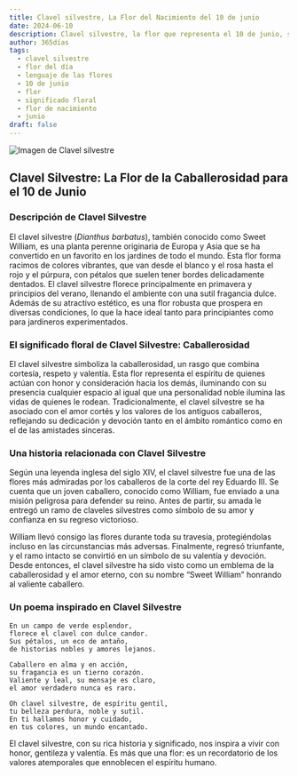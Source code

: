 ```yaml
---
title: Clavel silvestre, La Flor del Nacimiento del 10 de junio
date: 2024-06-10
description: Clavel silvestre, la flor que representa el 10 de junio, simboliza Caballerosidad. Descubre su fascinante historia, significado en el lenguaje de las flores y una poesía que celebra su belleza.
author: 365días
tags:
  - clavel silvestre
  - flor del día
  - lenguaje de las flores
  - 10 de junio
  - flor
  - significado floral
  - flor de nacimiento
  - junio
draft: false
---
```


![Imagen de Clavel silvestre](https://cdn.pixabay.com/photo/2016/10/25/16/26/dianthus-1769322_640.jpg#center)


## Clavel Silvestre: La Flor de la Caballerosidad para el 10 de Junio

### Descripción de Clavel Silvestre

El clavel silvestre (_Dianthus barbatus_), también conocido como Sweet William, es una planta perenne originaria de Europa y Asia que se ha convertido en un favorito en los jardines de todo el mundo. Esta flor forma racimos de colores vibrantes, que van desde el blanco y el rosa hasta el rojo y el púrpura, con pétalos que suelen tener bordes delicadamente dentados. El clavel silvestre florece principalmente en primavera y principios del verano, llenando el ambiente con una sutil fragancia dulce. Además de su atractivo estético, es una flor robusta que prospera en diversas condiciones, lo que la hace ideal tanto para principiantes como para jardineros experimentados.

### El significado floral de Clavel Silvestre: Caballerosidad

El clavel silvestre simboliza la caballerosidad, un rasgo que combina cortesía, respeto y valentía. Esta flor representa el espíritu de quienes actúan con honor y consideración hacia los demás, iluminando con su presencia cualquier espacio al igual que una personalidad noble ilumina las vidas de quienes le rodean. Tradicionalmente, el clavel silvestre se ha asociado con el amor cortés y los valores de los antiguos caballeros, reflejando su dedicación y devoción tanto en el ámbito romántico como en el de las amistades sinceras.

### Una historia relacionada con Clavel Silvestre

Según una leyenda inglesa del siglo XIV, el clavel silvestre fue una de las flores más admiradas por los caballeros de la corte del rey Eduardo III. Se cuenta que un joven caballero, conocido como William, fue enviado a una misión peligrosa para defender su reino. Antes de partir, su amada le entregó un ramo de claveles silvestres como símbolo de su amor y confianza en su regreso victorioso.

William llevó consigo las flores durante toda su travesía, protegiéndolas incluso en las circunstancias más adversas. Finalmente, regresó triunfante, y el ramo intacto se convirtió en un símbolo de su valentía y devoción. Desde entonces, el clavel silvestre ha sido visto como un emblema de la caballerosidad y el amor eterno, con su nombre “Sweet William” honrando al valiente caballero.

### Un poema inspirado en Clavel Silvestre

```
En un campo de verde esplendor,  
florece el clavel con dulce candor.  
Sus pétalos, un eco de antaño,  
de historias nobles y amores lejanos.  

Caballero en alma y en acción,  
su fragancia es un tierno corazón.  
Valiente y leal, su mensaje es claro,  
el amor verdadero nunca es raro.  

Oh clavel silvestre, de espíritu gentil,  
tu belleza perdura, noble y sutil.  
En ti hallamos honor y cuidado,  
en tus colores, un mundo encantado.  
```

El clavel silvestre, con su rica historia y significado, nos inspira a vivir con honor, gentileza y valentía. Es más que una flor: es un recordatorio de los valores atemporales que ennoblecen el espíritu humano.
